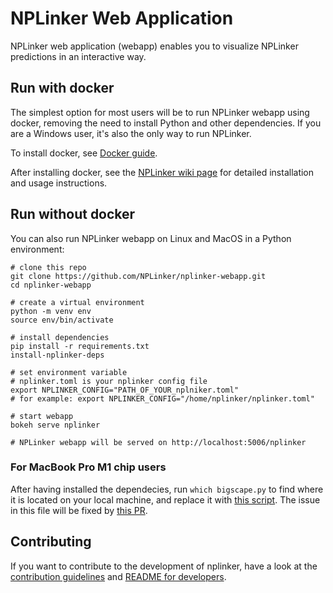 # NPLinker Web Application

NPLinker web application (webapp) enables you to visualize NPLinker predictions in an interactive way.


## Run with docker

The simplest option for most users will be to run NPLinker webapp using docker, removing the need to install Python and other dependencies. If you are a Windows user, it's also the only way to run NPLinker.

To install docker, see [Docker guide](https://docs.docker.com/get-docker/).

After installing docker, see the [NPLinker wiki page](https://github.com/sdrogers/nplinker/wiki/WebappInstallation) for detailed installation and usage instructions.

## Run without docker

You can also run NPLinker webapp on Linux and MacOS in a Python environment:

```
# clone this repo
git clone https://github.com/NPLinker/nplinker-webapp.git
cd nplinker-webapp

# create a virtual environment
python -m venv env
source env/bin/activate

# install dependencies
pip install -r requirements.txt
install-nplinker-deps

# set environment variable
# nplinker.toml is your nplinker config file
export NPLINKER_CONFIG="PATH_OF_YOUR_nplniker.toml"
# for example: export NPLINKER_CONFIG="/home/nplinker/nplinker.toml"

# start webapp
bokeh serve nplinker

# NPLinker webapp will be served on http://localhost:5006/nplinker
```

### For MacBook Pro M1 chip users

After having installed the dependecies, run `which bigscape.py` to find where it is located on your local machine, and replace it with [this script](https://github.com/CunliangGeng/BiG-SCAPE/blob/Fix-multiprocessing-error-on-MacOS/bigscape.py). The issue in this file will be fixed by [this PR](https://github.com/medema-group/BiG-SCAPE/pull/15). 

## Contributing
If you want to contribute to the development of nplinker, have a look at the [contribution guidelines](CONTRIBUTING.md) and [README for developers](README.dev.md). 

